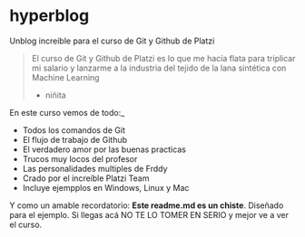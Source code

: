 # hyperblog
Unblog increible para el curso de Git y Github de Platzi
> El curso de Git y Github de Platzi es lo que me hacía flata para triplicar mi salario y lanzarme a la industria del tejido de la lana sintética con Machine Learning
> - niñita

En este curso vemos de todo:_
*  Todos los comandos de Git
*  El flujo de trabajo de Github
* El verdadero amor por las buenas practicas
* Trucos muy locos del profesor
* Las personalidades multiples de Frddy
* Crado por el increíble Platzi Team
* Incluye ejempplos en Windows, Linux y Mac

Y como un amable recordatorio: **Este readme.md es un chiste**. Diseñado para el ejemplo. Si llegas acá NO TE LO TOMER EN SERIO y  mejor ve a ver el curso.